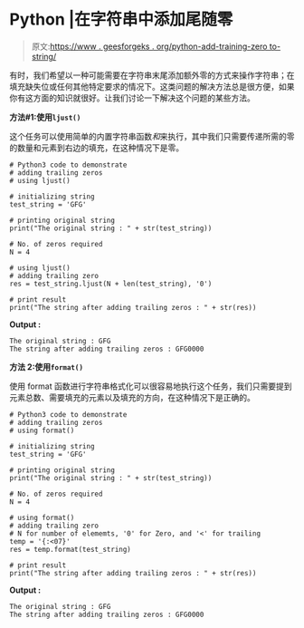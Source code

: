 # Python |在字符串中添加尾随零

> 原文:[https://www . geesforgeks . org/python-add-training-zero to-string/](https://www.geeksforgeeks.org/python-add-trailing-zeros-to-string/)

有时，我们希望以一种可能需要在字符串末尾添加额外零的方式来操作字符串；在填充缺失位或任何其他特定要求的情况下。这类问题的解决方法总是很方便，如果你有这方面的知识就很好。让我们讨论一下解决这个问题的某些方法。

**方法#1:使用`ljust()`**

这个任务可以使用简单的内置字符串函数*和*来执行，其中我们只需要传递所需的零的数量和元素到右边的填充，在这种情况下是零。

```
# Python3 code to demonstrate
# adding trailing zeros
# using ljust()

# initializing string 
test_string = 'GFG'

# printing original string 
print("The original string : " + str(test_string))

# No. of zeros required
N = 4

# using ljust()
# adding trailing zero
res = test_string.ljust(N + len(test_string), '0')

# print result
print("The string after adding trailing zeros : " + str(res))
```

**Output :**

```
The original string : GFG
The string after adding trailing zeros : GFG0000

```

**方法 2:使用`format()`**

使用 format 函数进行字符串格式化可以很容易地执行这个任务，我们只需要提到元素总数、需要填充的元素以及填充的方向，在这种情况下是正确的。

```
# Python3 code to demonstrate
# adding trailing zeros
# using format()

# initializing string 
test_string = 'GFG'

# printing original string 
print("The original string : " + str(test_string))

# No. of zeros required
N = 4

# using format()
# adding trailing zero
# N for number of elememts, '0' for Zero, and '<' for trailing
temp = '{:<07}'
res = temp.format(test_string)

# print result
print("The string after adding trailing zeros : " + str(res))
```

**Output :**

```
The original string : GFG
The string after adding trailing zeros : GFG0000

```